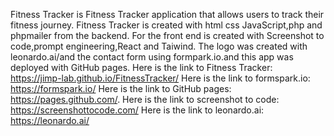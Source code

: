Fitness Tracker is Fitness Tracker 
application that allows users to
track their fitness journey.
Fitness Tracker is created 
with html css JavaScript,php 
and phpmailer from the backend.
For the front end is created with 
Screenshot to code,prompt engineering,React and Taiwind.
The logo was created with
leonardo.ai/and the contact form using formpark.io.and this app was deployed with GitHub pages.
Here is the link to Fitness Tracker:
https://jimp-lab.github.io/FitnessTracker/
Here is the link to formspark.io: 
https://formspark.io/ 
Here is the link to GitHub pages:
https://pages.github.com/.
Here is the link to screenshot to code: https://screenshottocode.com/
Here is the link to leonardo.ai:
https://leonardo.ai/
